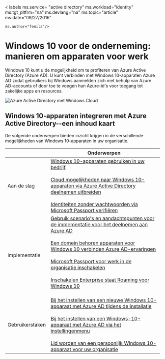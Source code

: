 <properties
    pageTitle="Windows 10 voor de onderneming: manieren om apparaten voor werk | Microsoft Azure"
    description="Overzicht van het implementeren van Windows 10-apparaten voor ondernemingen en hoe u integreren met Azure Active Directory voor de Windows-cloud. Dus iets anders dan de verschillende manieren een apparaat kunnen worden deze is ingericht en gebruikt in een onderneming via de portal van Azure."
    keywords="cloud van Windows, Windows Azure Active Directory, klik op Windows 10-apparaten op Azure, Windows Azure-apparaten"
    services="active-directory"
    documentationCenter=""
    authors="femila"
    manager="swadhwa"
    editor=""
    tags="azure-classic-portal"/>

< labels ms.service= "active directory" ms.workload="identity" ms.tgt_pltfrm="na" ms.devlang="na" ms.topic="article" ms.date="09/27/2016"

    ms.author="femila"/>

# <a name="windows-10-for-the-enterprise-ways-to-use-devices-for-work"></a>Windows 10 voor de onderneming: manieren om apparaten voor werk

Windows 10 kunt u de mogelijkheid om te profiteren van Azure Active Directory (Azure AD). U kunt verbinden met Windows 10-apparaten Azure AD zodat gebruikers bij Windows aanmelden zich met behulp van Azure AD-accounts of door toe te voegen hun Azure-id's voor toegang tot zakelijke apps en resources.

![Azure Active Directory met Windows Cloud](./media/active-directory-azureadjoin/windows10-overview.png)


## <a name="integrating-windows-10-devices-with-azure-active-directory--a-content-map"></a>Windows 10-apparaten integreren met Azure Active Directory--een inhoud kaart

De volgende onderwerpen bieden inzicht krijgen in de verschillende mogelijkheden van Windows 10-apparaten in uw organisatie.

|              | Onderwerpen                                                                                                                                                                                                    |
|--------------------------------|-------------------------------------------------------------------------------------------------------------------------------------------------------------------------------------------------------------------------------------------------------------------------------------------------------------|
| Aan de slag                  | [Windows 10-apparaten gebruiken in uw bedrijf](active-directory-azureadjoin-windows10-devices.md) <br> <br> [Cloud mogelijkheden naar Windows 10-apparaten via Azure Active Directory deelnemen uitbreiden](active-directory-azureadjoin-overview.md) <br> <br> [Identiteiten zonder wachtwoorden via Microsoft Passport verifiëren](active-directory-azureadjoin-passport.md)                              |
| Implementatie     | [Gebruik scenario's en aandachtspunten voor de implementatie voor het deelnemen aan Azure AD](active-directory-azureadjoin-deployment-aadjoindirect.md) <br><br> [Een domein behoren apparaten voor Windows 10 verbinden Azure AD-ervaringen](active-directory-azureadjoin-devices-group-policy.md)<br><br>[Microsoft Passport voor werk in de organisatie inschakelen](active-directory-azureadjoin-passport-deployment.md)<br><br> [Inschakelen Enterprise staat Roaming voor Windows 10](active-directory-windows-enterprise-state-roaming-overview.md)<br><br> |
| Gebruikerstaken    | [Bij het instellen van een nieuwe Windows 10-apparaat met Azure AD tijdens de installatie](active-directory-azureadjoin-user-frx.md) <br><br> [Bij het instellen van een Windows-10-apparaat met Azure AD via het instellingenmenu](active-directory-azureadjoin-user-upgrade.md) <br><br> [Lid worden van een persoonlijk Windows 10-apparaat voor uw organisatie](active-directory-azureadjoin-personal-device.md) |
